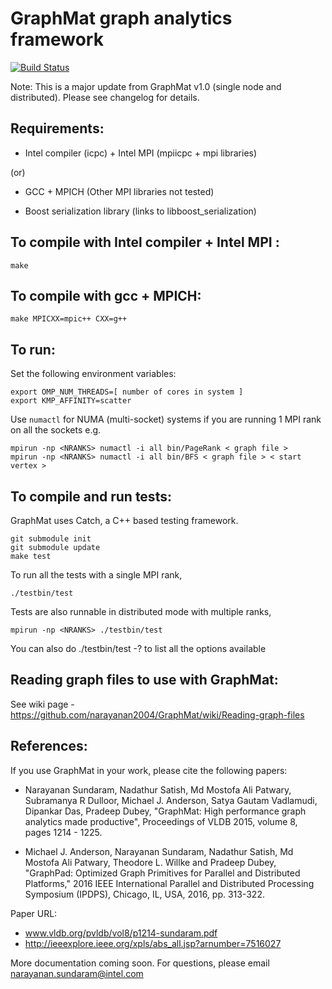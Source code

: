 GraphMat graph analytics framework
=====================================

[![Build Status](https://travis-ci.org/narayanan2004/GraphMat.svg?branch=master)](https://travis-ci.org/narayanan2004/GraphMat)

Note: This is a major update from GraphMat v1.0 (single node and distributed).
Please see changelog for details.

Requirements:
------------
- Intel compiler (icpc) + Intel MPI (mpiicpc + mpi libraries)

(or)

- GCC + MPICH (Other MPI libraries not tested)

- Boost serialization library (links to libboost\_serialization)

To compile with Intel compiler + Intel MPI :
--------------------------------------------
    make

To compile with gcc + MPICH:
----------------------------
    make MPICXX=mpic++ CXX=g++

To run:
-------

Set the following environment variables:

    export OMP_NUM_THREADS=[ number of cores in system ]
    export KMP_AFFINITY=scatter

Use `numactl` for NUMA (multi-socket) systems if you are running 1 MPI rank on all the sockets e.g.

    mpirun -np <NRANKS> numactl -i all bin/PageRank < graph file >
    mpirun -np <NRANKS> numactl -i all bin/BFS < graph file > < start vertex >

To compile and run tests:
-------------------------

GraphMat uses Catch, a C++ based testing framework.
  
    git submodule init
    git submodule update
    make test

To run all the tests with a single MPI rank,

    ./testbin/test 

Tests are also runnable in distributed mode with multiple ranks,

    mpirun -np <NRANKS> ./testbin/test

You can also do 
    ./testbin/test -? 
to list all the options available

Reading graph files to use with GraphMat:
----------------------------------------------

See wiki page - 
https://github.com/narayanan2004/GraphMat/wiki/Reading-graph-files

References:
-----------

If you use GraphMat in your work, please cite the following papers:

- Narayanan Sundaram, Nadathur Satish, Md Mostofa Ali Patwary, Subramanya R Dulloor, Michael J. Anderson, Satya Gautam Vadlamudi, Dipankar Das, Pradeep Dubey, 
"GraphMat: High performance graph analytics made productive", Proceedings of VLDB 2015, volume 8, pages 1214 - 1225.

- Michael J. Anderson, Narayanan Sundaram, Nadathur Satish, Md Mostofa Ali Patwary, Theodore L. Willke and Pradeep Dubey, "GraphPad: Optimized Graph Primitives for Parallel and Distributed Platforms," 2016 IEEE International Parallel and Distributed Processing Symposium (IPDPS), Chicago, IL, USA, 2016, pp. 313-322.

Paper URL: 
- www.vldb.org/pvldb/vol8/p1214-sundaram.pdf
- http://ieeexplore.ieee.org/xpls/abs_all.jsp?arnumber=7516027


More documentation coming soon. For questions, please email narayanan.sundaram@intel.com
